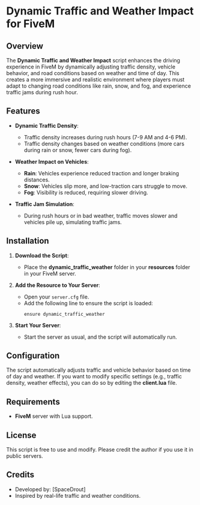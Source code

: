 # Dynamic Traffic and Weather Impact for FiveM

## Overview

The **Dynamic Traffic and Weather Impact** script enhances the driving experience in FiveM by dynamically adjusting traffic density, vehicle behavior, and road conditions based on weather and time of day. This creates a more immersive and realistic environment where players must adapt to changing road conditions like rain, snow, and fog, and experience traffic jams during rush hour.

## Features

- **Dynamic Traffic Density**:
  - Traffic density increases during rush hours (7-9 AM and 4-6 PM).
  - Traffic density changes based on weather conditions (more cars during rain or snow, fewer cars during fog).
  
- **Weather Impact on Vehicles**:
  - **Rain**: Vehicles experience reduced traction and longer braking distances.
  - **Snow**: Vehicles slip more, and low-traction cars struggle to move.
  - **Fog**: Visibility is reduced, requiring slower driving.

- **Traffic Jam Simulation**:
  - During rush hours or in bad weather, traffic moves slower and vehicles pile up, simulating traffic jams.

## Installation

1. **Download the Script**:
   - Place the **dynamic_traffic_weather** folder in your **resources** folder in your FiveM server.

2. **Add the Resource to Your Server**:
   - Open your `server.cfg` file.
   - Add the following line to ensure the script is loaded:
     ```
     ensure dynamic_traffic_weather
     ```

3. **Start Your Server**:
   - Start the server as usual, and the script will automatically run.

## Configuration

The script automatically adjusts traffic and vehicle behavior based on time of day and weather. If you want to modify specific settings (e.g., traffic density, weather effects), you can do so by editing the **client.lua** file.

## Requirements

- **FiveM** server with Lua support.

## License

This script is free to use and modify. Please credit the author if you use it in public servers.

## Credits

- Developed by: [SpaceDrout]
- Inspired by real-life traffic and weather conditions.
